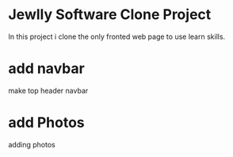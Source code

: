 # Jewlly Software Clone Project 
 In  this project i clone the only fronted web page to use learn skills.

 # add navbar
   make top header navbar 
   # add Photos
   adding photos 
   